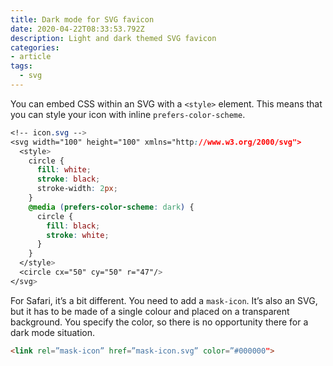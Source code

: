 ```yaml
---
title: Dark mode for SVG favicon
date: 2020-04-22T08:33:53.792Z
description: Light and dark themed SVG favicon
categories:
- article
tags:
  - svg
---
```

You can embed CSS within an SVG with a `<style>` element. This means that you can style your icon with inline `prefers-color-scheme`. 

```css
<!-- icon.svg -->
<svg width="100" height="100" xmlns="http://www.w3.org/2000/svg">
  <style>
    circle {
      fill: white;
      stroke: black;
      stroke-width: 2px;
    }
    @media (prefers-color-scheme: dark) {
      circle {
        fill: black;
        stroke: white;
      }
    }
  </style>
  <circle cx="50" cy="50" r="47"/>
</svg>
```

For Safari, it’s a bit different. You need to add a `mask-icon`. It’s also an SVG, but it has to be made of a single colour and placed on a transparent background. You specify the color, so there is no opportunity there for a dark mode situation.

```html
<link rel=”mask-icon” href=”mask-icon.svg” color=”#000000">
```